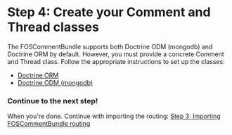 Step 4: Create your Comment and Thread classes
==============================================

The FOSCommentBundle supports both Doctrine ODM (mongodb) and Doctrine ORM by
default. However, you must provide a concrete Comment and Thread class. Follow
the appropriate instructions to set up the classes:

- [Doctrine ORM](2a-mapping_orm.md)
- [Doctrine ODM (mongodb)](2b-mapping_mongodb.md)

### Continue to the next step!
When you're done. Continue with importing the routing:
[Step 3: Importing FOSCommentBundle routing](3-importing_foscommentbundle_routing.md)
